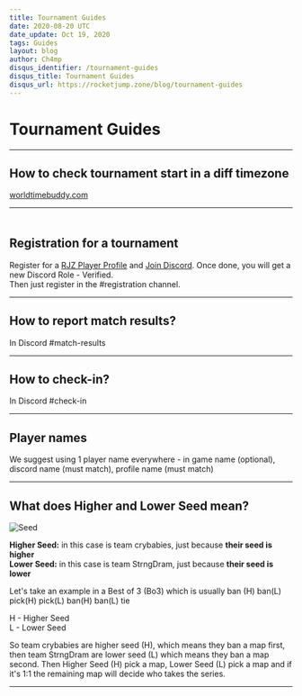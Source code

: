 ```yaml
---
title: Tournament Guides
date: 2020-08-20 UTC
date_update: Oct 19, 2020
tags: Guides
layout: blog
author: Ch4mp
disqus_identifier: /tournament-guides
disqus_title: Tournament Guides
disqus_url: https://rocketjump.zone/blog/tournament-guides
---
```


<h1 class="w3-center">Tournament Guides</h1>

<hr>

<h2 class="w3-center">How to check tournament start in a diff timezone</h2>
<a href="https://rocketjump.zone/new-player" target="_blank">worldtimebuddy.com</a>
<hr>

<h2 class="w3-center" style="margin-top:50px">Registration for a tournament</h2>
<p>Register for a <a href="https://rocketjump.zone/new-player" target="_blank">RJZ Player Profile</a> and <a href="https://rocketjump.zone/discord" target="_blank">Join Discord</a>. Once done, you will get a new Discord Role - Verified. <br>Then just register in the #registration channel.</p>
<hr>

<h2 class="w3-center">How to report match results?</h2>
<p>In Discord #match-results</p>
<hr>

<h2 class="w3-center">How to check-in?</h2>
<p>In Discord #check-in</p>
<hr>

<h2 class="w3-center">Player names</h2>
<p>We suggest using 1 player name everywhere - in game name (optional), discord name (must match), profile name (must match)</p>
<hr>

<h2 class="w3-center" id="seeds">What does Higher and Lower Seed mean?</h2>
<img src="../../images/seed.png" alt="Seed">

**Higher Seed:** in this case is team crybabies, just because **their seed is higher**  
**Lower Seed:** in this case is team StrngDram, just because **their seed is lower**  

Let's take an example in a Best of 3 (Bo3) which is usually ban (H) ban(L) pick(H) pick(L) ban(H) ban(L) tie  

H - Higher Seed  
L - Lower Seed  

So team crybabies are higher seed (H), which means they ban a map first, then team StrngDram are lower seed (L) which means they ban a map second. Then Higher Seed (H) pick a map, Lower Seed (L) pick a map and if it's 1:1 the remaining map will decide who takes the series.

<hr>
